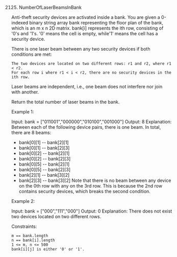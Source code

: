 2125. NumberOfLaserBeamsInBank

Anti-theft security devices are activated inside a bank. You are given a 0-indexed binary string array bank representing the floor plan of the bank, which is an m x n 2D matrix. bank[i] represents the ith row, consisting of '0's and '1's. '0' means the cell is empty, while'1' means the cell has a security device.

There is one laser beam between any two security devices if both conditions are met:

    The two devices are located on two different rows: r1 and r2, where r1 < r2.
    For each row i where r1 < i < r2, there are no security devices in the ith row.

Laser beams are independent, i.e., one beam does not interfere nor join with another.

Return the total number of laser beams in the bank.

Example 1:

Input: bank = ["011001","000000","010100","001000"]
Output: 8
Explanation: Between each of the following device pairs, there is one beam. In total, there are 8 beams:
 * bank[0][1] -- bank[2][1]
 * bank[0][1] -- bank[2][3]
 * bank[0][2] -- bank[2][1]
 * bank[0][2] -- bank[2][3]
 * bank[0][5] -- bank[2][1]
 * bank[0][5] -- bank[2][3]
 * bank[2][1] -- bank[3][2]
 * bank[2][3] -- bank[3][2]
Note that there is no beam between any device on the 0th row with any on the 3rd row.
This is because the 2nd row contains security devices, which breaks the second condition.

Example 2:

Input: bank = ["000","111","000"]
Output: 0
Explanation: There does not exist two devices located on two different rows.

Constraints:

    m == bank.length
    n == bank[i].length
    1 <= m, n <= 500
    bank[i][j] is either '0' or '1'.
